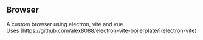 ## Browser

A custom browser using electron, vite and vue.  
Uses [https://github.com/alex8088/electron-vite-boilerplate/](electron-vite)